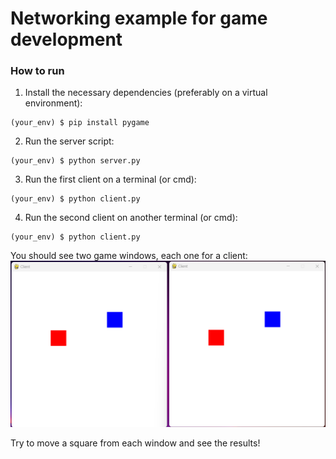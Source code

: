# Networking example for game development

### How to run

1. Install the necessary dependencies (preferably on a virtual environment):
```
(your_env) $ pip install pygame 
```
2. Run the server script:
```
(your_env) $ python server.py
```
3. Run the first client on a terminal (or cmd):
```
(your_env) $ python client.py
```
4. Run the second client on another terminal (or cmd):
```
(your_env) $ python client.py
```

You should see two game windows, each one for a client:
![1](two-windows.png)

Try to move a square from each window and see the results!